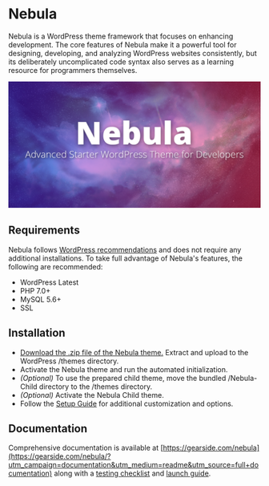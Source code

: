 # Nebula
Nebula is a WordPress theme framework that focuses on enhancing development. The core features of Nebula make it a powerful tool for designing, developing, and analyzing WordPress websites consistently, but its deliberately uncomplicated code syntax also serves as a learning resource for programmers themselves.

![Nebula](https://github.com/chrisblakley/Nebula/blob/master/assets/img/meta/og-thumb.png?raw=true)

## Requirements
Nebula follows [WordPress recommendations](https://wordpress.org/about/requirements/) and does not require any additional installations. To take full advantage of Nebula's features, the following are recommended:

- WordPress Latest
- PHP 7.0+
- MySQL 5.6+
- SSL

## Installation
- [Download the .zip file of the Nebula theme.](https://github.com/chrisblakley/Nebula/archive/master.zip) Extract and upload to the WordPress /themes directory.
- Activate the Nebula theme and run the automated initialization.
- *(Optional)* To use the prepared child theme, move the bundled /Nebula-Child directory to the /themes directory.
- *(Optional)* Activate the Nebula Child theme.
- Follow the [Setup Guide](https://gearside.com/nebula/get-started/?utm_campaign=documentation&utm_medium=readme&utm_source=setup+guide) for additional customization and options.

## Documentation
Comprehensive documentation is available at [https://gearside.com/nebula](https://gearside.com/nebula/?utm_campaign=documentation&utm_medium=readme&utm_source=full+documentation) along with a [testing checklist]((https://gearside.com/nebula/get-started/?utm_campaign=documentation&utm_medium=readme&utm_source=testing+checklist)) and [launch guide](https://gearside.com/nebula/get-started/?utm_campaign=documentation&utm_medium=readme&utm_source=launch+checklist).
